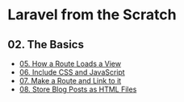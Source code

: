 # Laravel from the Scratch

## 02. The Basics

-   [05. How a Route Loads a View](./the-basics/how-a-route-loads-a-view.md)
-   [06. Include CSS and JavaScript](./the-basics/include-css-and-javascript.md)
-   [07. Make a Route and Link to it](./the-basics/make-a-route-and-link-to-it.md)
-   [08. Store Blog Posts as HTML Files](./the-basics/store-blog-posts-as-html-files.md)